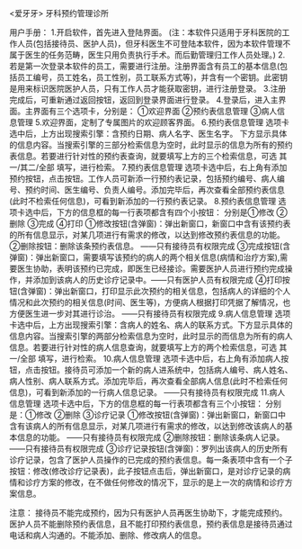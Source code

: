 <爱牙牙> 牙科预约管理诊所

用户手册：
1.开启软件，首先进入登陆界面。
(注：本软件只适用于牙科医院的工作人员(包括接待员、医护人员)，但牙科医生不可登陆本软件，因为本软件管理不属于医生的任务范畴，医生只用负责执行手术。而后勤管理归工作人员处理。)
2.若是第一次登录本软件的员工，需要进行注册。注册界面含有员工的基本信息(包括员工编号，员工姓名，员工性别，员工联系方式等)，并含有一个密钥。此密钥是用来标识医院医护人员，只有工作人员才能获取密钥，进行注册登录。
3.注册完成后，可重新通过返回按钮，返回到登录界面进行登录。
4.登录后，进入主界面。主界面有三个选项卡，分别是：
①欢迎界面  ②预约表信息管理 ③病人信息管理
5.欢迎界面，定制了专属图片的欢迎顾客界面。
6.预约表信息管理 选项卡选中后，上方出现搜索引擎：含预约日期、病人名字、医生名字。
下方显示具体的信息内容。当搜索引擎的三部分检索信息为空时，此时显示的信息为所有的预约表信息。若要进行针对性的预约表查询，就要填写上方的三个检索信息，可选 其一/其二/全部 填写，进行检索。
7.预约表信息管理 选项卡选中后，右上角有添加预约按钮，点击按钮。工作人员可新添一行预约表记录，包括预约编号、病人编号、预约时间、医生编号、负责人编号。添加完毕后，再次查看全部预约表信息(此时不检索任何信息)，可看到新添加的一行预约表记录。
8.预约表信息管理 选项卡选中后，下方的信息框的每一行表项都含有四个小按钮：
分别是①修改 ②删除 ③完成 ④打印
①修改按钮(含弹窗)：弹出新窗口，新窗口中含有该预约表的所有信息显示，对某几项进行有需求的修改，以达到修改预约表信息的功能。
②删除按钮：删除该条预约表信息。 ——只有接待员有权限完成
③完成按钮(含弹窗)：弹出新窗口，需要填写该预约的病人的两个相关信息(病情和治疗方案),需要医生协助，表明该预约已完成，即医生已经接诊。需要医护人员进行预约完成操作，并添加到该病人的历史诊疗记录中。——只有医护人员有权限完成
④打印按钮(含弹窗)：弹出新窗口，打印显示此次预约的相关信息，包括病人的详细的个人情况和此次预约的相关信息(时间、医生等)，方便病人根据打印凭据了解情况，也方便医生进一步对其进行诊治。 ——只有接待员有权限完成
9.病人信息管理 选项卡选中后，上方出现搜索引擎：含病人的姓名、病人的联系方式。下方显示具体的信息内容。当搜索引擎的两部分检索信息为空时，此时显示的而信息为所有的病人信息。若要进行针对性的病人信息查询，就要填写上方的两个检索信息，可选 其一/全部 填写，进行检索。
10.病人信息管理 选项卡选中后，右上角有添加病人按钮，点击按钮。接待员可添加一个新的病人进系统中，包括病人编号、病人姓名、病人性别、病人联系方式。添加完毕后，再次查看全部病人信息(此时不检索任何信息)，可看到新添加的一行病人信息记录。
——只有接待员有权限完成
11.病人信息管理 选项卡选中后，下方的信息框的每一行表项都含有三个小按钮：
分别是：①修改 ②删除 ③诊疗记录
①修改按钮(含弹窗)：弹出新窗口，新窗口中含有该病人的所有信息显示，对某几项进行有需求的修改，以达到修改该病人的基本信息的功能。 ——只有接待员有权限完成
②删除按钮：删除该条病人记录。 ——只有接待员有权限完成
③诊疗记录按钮(含弹窗)：罗列出该病人的历史所有诊疗记录，包含了医护人员操作的已完成的预约表信息。每一条表项中含有一个子按钮：修改(修改诊疗记录表)，此子按钮点击后，弹出新窗口，是对诊疗记录的病情和诊疗方案的修改，在不做任何修改的情况下，显示的是上一次的病情和诊疗方案信息。

注意：
接待员不能完成预约，因为只有医护人员再医生协助下，才能完成预约。
医护人员不能删除预约表信息，且不能打印预约表信息，预约表信息是接待员通过电话和病人沟通的。不能添加、删除、修改病人的信息。
